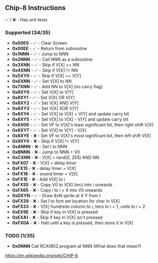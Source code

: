 ## Chip-8 Instructions

✅ / ❌ - Has unit tests

### Supported (34/35)

 - **0x00E0** - ✅ - Clear Screen
 - **0x00EE** - ✅ - Return from subroutine
 - **0x1NNN** - ✅ - Jump to NNN
 - **0x2NNN** - ✅ - Call NNN as a subroutine
 - **0x3XNN** - ✅ - Skip if V[X] == NN
 - **0x4XNN** - ✅ - Skip if V[X] != NN
 - **0x5XY0** - ✅ - Skip if V[X] == V[Y]
 - **0x6XNN** - ✅ - Set V[X] to NN
 - **0x7XNN** - ✅ - Add NN to V[X] (no carry flag)
 - **0x8XY0** - ✅ - Set V[X] to V[Y]
 - **0x8XY1** - ✅ - Set V[X] OR V[Y]
 - **0x8XY2** - ✅ - Set V[X] AND V[Y]
 - **0x8XY3** - ✅ - Set V[X] XOR V[Y]
 - **0x8XY4** - ✅ - Set V[X] to V[X] + V[Y] and update carry bit
 - **0x8XY5** - ✅ - Set V[X] to V[X] - V[Y] and update carry bit
 - **0x8X06** - ✅ - Set VF to V[X]'s least significant bit, then right shift V[X]
 - **0x8XY7** - ✅ - Set V[X] to V[Y] - V[X]
 - **0x8XYE** - ❌ - Set VF to V[X]'s most significant bit, then left shift V[X]
 - **0x9XY0** - ❌ - Skip if V[X] != V[Y]
 - **0xANNN** - ❌ - Set I to NNN
 - **0xBNNN** - ❌ - Jump to NNN + V0
 - **0xCXNN** - ❌ - V[X] = rand(0, 255) AND NN
 - **0xFX07** - ❌ - V[X] = delay timer
 - **0xFX15** - ❌ - delay timer = V[X]
 - **0xFX18** - ❌ - sound timer = V[X]
 - **0xFX1E** - ❌ - Add V[X] to i
 - **0xFX55** - ❌ - Copy V0 to V[X] (inc) into i onwards
 - **0xFX65** - ❌ - Copy i to i + X into V0 onwards
 - **0xDXYN** - ✅ - Draw 8xN sprite at X Y from I
 - **0xFX29** - ❌ - Set I to font set location for char in V[X]
 - **0xFX33** - ❌ - V[X] hundreds column to i, tens to i + 1, units to i + 2
 - **0xEX9E** - ❌ - Skip if key in V[X] is pressed
 - **0xEXA1** - ❌ - Skip if key in V[X] isn't pressed
 - **0xFX0A** - ❌ - Halt until a key is pressed, then store it in V[X]

### TODO (1/35)

 - **0x0NNN** Call RCA1802 program at NNN (What does that mean?)


https://en.wikipedia.org/wiki/CHIP-8
